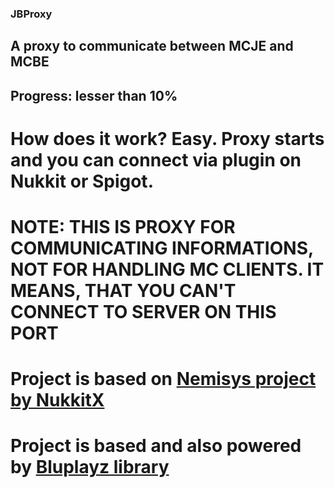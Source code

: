 ### JBProxy
 ## A proxy to communicate between MCJE and MCBE 
 ## Progress: lesser than 10%
 
 # How does it work? Easy. Proxy starts and you can connect via plugin on Nukkit or Spigot. 
 # NOTE: THIS IS PROXY FOR COMMUNICATING INFORMATIONS, NOT FOR HANDLING MC CLIENTS. IT MEANS, THAT YOU CAN'T CONNECT TO SERVER ON THIS PORT
 
 # Project is based on [Nemisys project by NukkitX]
 # Project is based and also powered by [Bluplayz library]
 [Nemisys project by NukkitX]: http://github.com/NukkitX/Nemisys
 [Bluplayz library]: http://github.com/Bluplayz/LibraryHandler
 
